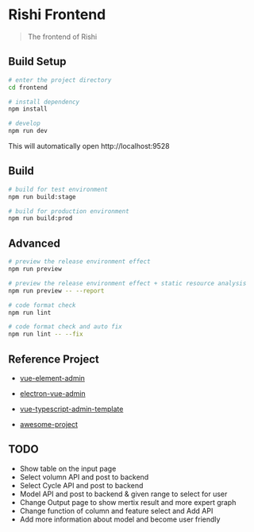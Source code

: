 # Rishi Frontend


> The frontend of Rishi

## Build Setup

```bash
# enter the project directory
cd frontend

# install dependency
npm install

# develop
npm run dev
```

This will automatically open http://localhost:9528

## Build

```bash
# build for test environment
npm run build:stage

# build for production environment
npm run build:prod
```

## Advanced

```bash
# preview the release environment effect
npm run preview

# preview the release environment effect + static resource analysis
npm run preview -- --report

# code format check
npm run lint

# code format check and auto fix
npm run lint -- --fix
```

## Reference Project

- [vue-element-admin](https://github.com/PanJiaChen/vue-element-admin)

- [electron-vue-admin](https://github.com/PanJiaChen/electron-vue-admin)

- [vue-typescript-admin-template](https://github.com/Armour/vue-typescript-admin-template)

- [awesome-project](https://github.com/PanJiaChen/vue-element-admin/issues/2312)

## TODO
- Show table on the input page
- Select volumn API and post to backend
- Select Cycle API and post to backend
- Model API and post to backend & given range to select for user
- Change Output page to show mertix result and more expert graph
- Change function of column and feature select and Add API
- Add more information about model and become user friendly
